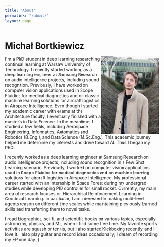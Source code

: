 ```yaml
---
title: "About"
permalink: "/about/"
layout: page
---
```


# Michał Bortkiewicz

<p>  
<img src="./edit_1.jpg" alt="Smiley face" style="float:right" width="190">
I'm a PhD student in deep learning researching continual learning at Warsaw University of Technology. I recently started working as a deep learning engineer at Samsung Research on audio intelligence projects, including sound recognition. Previously, I have worked on computer vision applications used in Scope Fluidics for medical diagnostics and on classic machine learning solutions for aircraft logistics in Airspace Intelligence.
Even though I started my academic career with exams at the Architecture faculty, I eventually finished with a master’s in Data Science. In the meantime, I studied a few fields, including Aerospace Engineering, Informatics, Automatics and Robotics (B.Eng.), and Data Science (M.Sc.Eng.). This academic journey helped me determine my interests and drive toward AI. Thus I began my PhD.

I recently worked as a deep learning engineer at Samsung Research on audio intelligence projects, including sound recognition in a Few Shot Learning scenario. Previously, I worked on computer vision applications used in Scope Fluidics for medical diagnostics and on machine learning solutions for aircraft logistics in Airspace Intelligence. My professional career started with an internship in Space Forest during my undergrad studies while developing PID controller for small rocket. Currently, my main area of research focuses on Hierarchical Reinforcement Learning in Continual Learning. In particular, I am interested in making multi-level agents reason on different time scales while maintaining previously learned skills and transferring them to novel tasks.

I read biographies, sci-fi, and scientific books on various topics, especially astronomy, physics, and ML, when I find some free time. My favorite sports activities are squash or tennis, but I also started Kickboxing recently, and I love it. I also play guitar and record ideas occasionally; I dream of recording my EP one day ;)
</p>





<!-- ![screenshot]() -->

